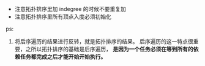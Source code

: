 - 注意拓扑排序里加 indegree 的时候不要重复加
- 注意拓扑排序里所有顶点入度必须初始化

ps:

1. 将后序遍历的结果进行反转，就是拓扑排序的结果。
   后序遍历的这一特点很重要，之所以拓扑排序的基础是后序遍历，
   **是因为一个任务必须在等到所有的依赖任务都完成之后才能开始开始执行。**
